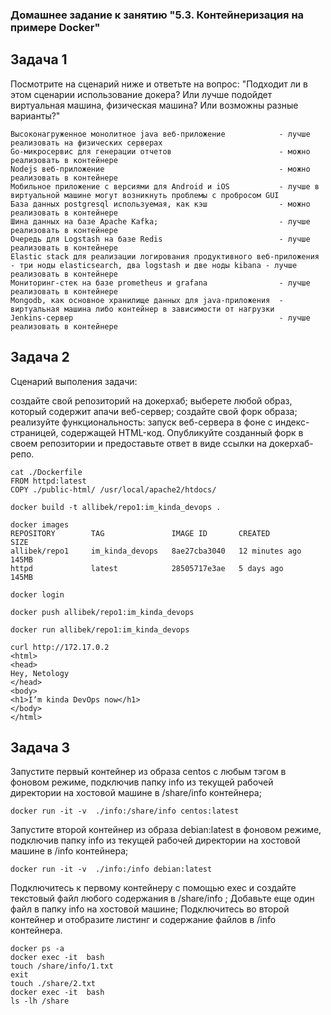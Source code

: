 ### Домашнее задание к занятию "5.3. Контейнеризация на примере Docker"

## Задача 1
Посмотрите на сценарий ниже и ответьте на вопрос: "Подходит ли в этом сценарии использование докера? Или лучше подойдет виртуальная машина, физическая машина? Или возможны разные варианты?"

```
Высоконагруженное монолитное java веб-приложение            - лучше реализовать на физических серверах
Go-микросервис для генерации отчетов                        - можно реализовать в контейнере 
Nodejs веб-приложение                                       - можно реализовать в контейнере
Мобильное приложение c версиями для Android и iOS           - лучше в виртуальной машине могут возникнуть проблемы с пробросом GUI
База данных postgresql используемая, как кэш                - можно реализовать в контейнере
Шина данных на базе Apache Kafka;                           - лучше реализовать в контейнере
Очередь для Logstash на базе Redis                          - лучше реализовать в контейнере
Elastic stack для реализации логирования продуктивного веб-приложения - три ноды elasticsearch, два logstash и две ноды kibana - лучше реализовать в контейнере
Мониторинг-стек на базе prometheus и grafana                - лучше реализовать в контейнере
Mongodb, как основное хранилище данных для java-приложения  - виртуальная машина либо контейнер в зависимости от нагрузки
Jenkins-сервер                                              - лучше реализовать в контейнере
```



## Задача 2
Сценарий выполения задачи:

создайте свой репозиторий на докерхаб;
выберете любой образ, который содержит апачи веб-сервер;
создайте свой форк образа;
реализуйте функциональность: запуск веб-сервера в фоне с индекс-страницей, содержащей HTML-код.
Опубликуйте созданный форк в своем репозитории и предоставьте ответ в виде ссылки на докерхаб-репо.

```
cat ./Dockerfile 
FROM httpd:latest
COPY ./public-html/ /usr/local/apache2/htdocs/

docker build -t allibek/repo1:im_kinda_devops .

docker images
REPOSITORY        TAG               IMAGE ID       CREATED         SIZE
allibek/repo1     im_kinda_devops   8ae27cba3040   12 minutes ago   145MB
httpd             latest            28505717e3ae   5 days ago      145MB

docker login

docker push allibek/repo1:im_kinda_devops

docker run allibek/repo1:im_kinda_devops

curl http://172.17.0.2
<html>
<head>
Hey, Netology
</head>
<body>
<h1>I’m kinda DevOps now</h1>
</body>
</html>
```




## Задача 3
Запустите первый контейнер из образа centos c любым тэгом в фоновом режиме, подключив папку info из текущей рабочей директории на хостовой машине в /share/info контейнера;
```
docker run -it -v  ./info:/share/info centos:latest
```
Запустите второй контейнер из образа debian:latest в фоновом режиме, подключив папку info из текущей рабочей директории на хостовой машине в /info контейнера;
```
docker run -it -v  ./info:/info debian:latest
```
Подключитесь к первому контейнеру с помощью exec и создайте текстовый файл любого содержания в /share/info ;
Добавьте еще один файл в папку info на хостовой машине;
Подключитесь во второй контейнер и отобразите листинг и содержание файлов в /info контейнера.

```
docker ps -a
docker exec -it  bash
touch /share/info/1.txt
exit
touch ./share/2.txt
docker exec -it  bash
ls -lh /share

```

